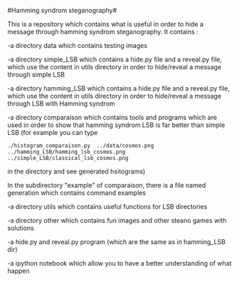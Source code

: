 #Hamming syndrom steganography#

This is a repository which contains what is useful in order to hide a message through hamming syndrom steganography.
It contains :

-a directory data which contains testing images

-a directory simple_LSB which contains a hide.py file and a reveal.py file, which use the content in utils directory in order to hide/reveal a message through simple LSB

-a directory hamming_LSB which contains a hide.py file and a reveal.py file, which use the content in utils directory in order to hide/reveal a message through LSB with Hamming syndrom

-a directory comparaison which contains tools and programs which are used in order to show that hamming syndrom LSB is far better than simple LSB (for example you can type
```shell
./histogram_comparaison.py  ../data/cosmos.png ../hamming_LSB/hamming_lsb_cosmos.png  ../simple_LSB/classical_lsb_cosmos.png
```
in the directory and see generated hsitograms)

In the subdirectory "example" of comparaison, there is a file named generation which contains command examples

-a directory utils which contains useful functions for LSB directories

-a directory other which contains fun images and other steano games with solutions

-a hide.py and reveal.py program (which are the same as in hamming_LSB dir)

-a ipython notebook which allow you to have a better understanding of what happen
